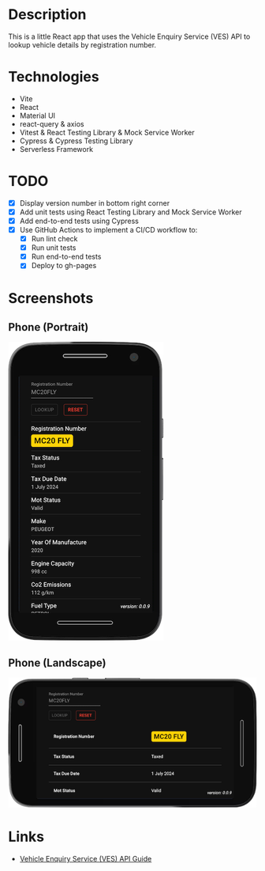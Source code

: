 # Description

This is a little React app that uses the Vehicle Enquiry Service (VES) API to lookup vehicle details by registration number.

# Technologies

* Vite
* React
* Material UI
* react-query & axios
* Vitest & React Testing Library & Mock Service Worker
* Cypress & Cypress Testing Library
* Serverless Framework

# TODO

* [x] Display version number in bottom right corner
* [x] Add unit tests using React Testing Library and Mock Service Worker
* [x] Add end-to-end tests using Cypress
* [x] Use GitHub Actions to implement a CI/CD workflow to:
    * [x] Run lint check
    * [x] Run unit tests
    * [x] Run end-to-end tests
    * [x] Deploy to gh-pages

# Screenshots

## Phone (Portrait)

![Alt text](screenshots/screenshot-phone-portrait.png)

## Phone (Landscape)

![Alt text](screenshots/screenshot-phone-landscape.png)

# Links

* [Vehicle Enquiry Service (VES) API Guide](https://developer-portal.driver-vehicle-licensing.api.gov.uk/apis/vehicle-enquiry-service/vehicle-enquiry-service-description.html#vehicle-enquiry-service-ves-api-guide)
